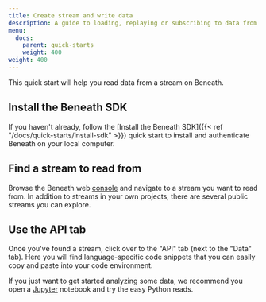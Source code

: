 ```yaml
---
title: Create stream and write data
description: A guide to loading, replaying or subscribing to data from an existing stream
menu:
  docs:
    parent: quick-starts
    weight: 400
weight: 400
---
```


This quick start will help you read data from a stream on Beneath. 

## Install the Beneath SDK

If you haven't already, follow the [Install the Beneath SDK]({{< ref "/docs/quick-starts/install-sdk" >}}) quick start to install and authenticate Beneath on your local computer.

## Find a stream to read from

Browse the Beneath web [console](https://beneath.dev/?noredirect=1) and navigate to a stream you want to read from. In addition to streams in your own projects, there are several public streams you can explore.

## Use the API tab

Once you've found a stream, click over to the "API" tab (next to the "Data" tab). Here you will find language-specific code snippets that you can easily copy and paste into your code environment.

If you just want to get started analyzing some data, we recommend you open a [Jupyter](https://jupyter.org/) notebook and try the easy Python reads.

